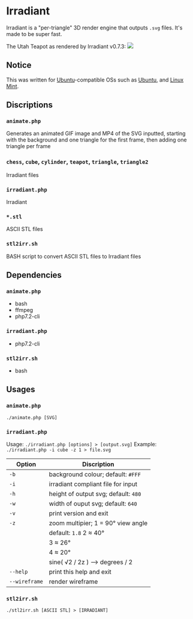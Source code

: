 # Irradiant
Irradiant is a "per-triangle" 3D render engine that outputs `.svg` files. It's made to be super fast.

The Utah Teapot as rendered by Irradiant v0.7.3:
![](http://joekoop.com/projects/irradiant/screenshot.png)

## Notice
This was written for [Ubuntu](//ubuntu.com "Ubuntu's website's homepage")-compatible OSs such as [Ubuntu](//ubuntu.com "Ubuntu's website's homepage"), and [Linux Mint](//linuxmint.com "Linux Mint's website's homepage").

## Discriptions
### `animate.php`
Generates an animated GIF image and MP4 of the SVG inputted, starting with the background and one triangle for the first frame, then adding one triangle per frame

### `chess`, `cube`, `cylinder`, `teapot`, `triangle`, `triangle2`
Irradiant files

### `irradiant.php`
Irradiant

### `*.stl`
ASCII STL files

### `stl2irr.sh`
BASH script to convert ASCII STL files to Irradiant files

## Dependencies
### `animate.php`
- bash
- ffmpeg
- php7.2-cli

### `irradiant.php`
- php7.2-cli

### `stl2irr.sh`
- bash

## Usages
### `animate.php`
`./animate.php [SVG]`

### `irradiant.php`
Usage: `./irradiant.php [options] > [output.svg]`
Example: `./irradiant.php -i cube -z 1 > file.svg`

| Option | Discription |
| --- | --- |
| `-b` | background colour; default: `#FFF` |
| `-i` | irradiant compliant file for input |
| `-h` | height of output svg; default: `480` |
| `-w` | width of ouput svg;   default: `640` |
| `-v` | print version and exit |
| `-z` | zoom multipier; 1 = 90° view angle |
| | default: `1.8` 2 ≈ 40° |
| | 3 ≈ 26° |
| | 4 ≈ 20° |
| | sine( √2 / 2z ) --> degrees / 2 |
| `--help` | print this help and exit |
| `--wireframe` | render wireframe |

### `stl2irr.sh`
`./stl2irr.sh [ASCII STL] > [IRRADIANT]`
